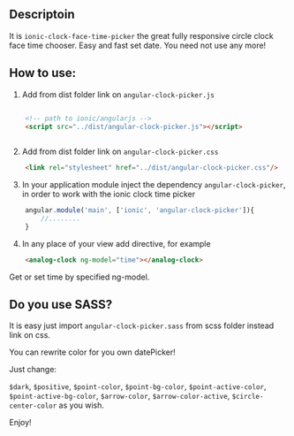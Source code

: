 ## Descriptoin

It is `ionic-clock-face-time-picker` the great fully responsive circle clock face time chooser. Easy and fast set date. You need not use any more!


## How to use:

1. Add from dist folder link on `angular-clock-picker.js`

```html

    <!-- path to ionic/angularjs -->
    <script src="../dist/angular-clock-picker.js"></script>
    
```

2. Add from dist folder link on `angular-clock-picker.css`

```html
    <link rel="stylesheet" href="../dist/angular-clock-picker.css"/>
 ```   

3. In your application module inject the dependency `angular-clock-picker`, in order to work with the ionic clock time picker

```javascript
    angular.module('main', ['ionic', 'angular-clock-picker']){
        //........
    }
```

4. In any place of your view add directive, for example

```html
    <analog-clock ng-model="time"></analog-clock>
```

Get or set time by specified ng-model.

## Do you use SASS?

It is easy just import `angular-clock-picker.sass` from scss folder instead link on css.

You can rewrite color for you own datePicker!

Just change:

`$dark`, `$positive`, `$point-color`, `$point-bg-color`, `$point-active-color`, `$point-active-bg-color`, `$arrow-color`, `$arrow-color-active`, `$circle-center-color` as you wish.

Enjoy!